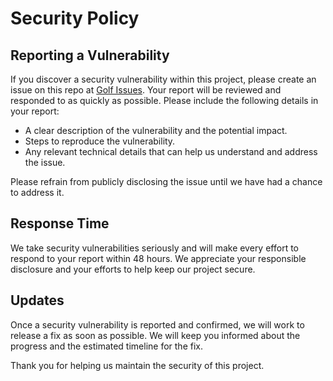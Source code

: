 # Security Policy

## Reporting a Vulnerability

If you discover a security vulnerability within this project, please create an issue on this repo at [Golf Issues](https://github.com/MoinJulian/Golf/issues). Your report will be reviewed and responded to as quickly as possible. Please include the following details in your report:

- A clear description of the vulnerability and the potential impact.
- Steps to reproduce the vulnerability.
- Any relevant technical details that can help us understand and address the issue.

Please refrain from publicly disclosing the issue until we have had a chance to address it.

## Response Time

We take security vulnerabilities seriously and will make every effort to respond to your report within 48 hours. We appreciate your responsible disclosure and your efforts to help keep our project secure.

## Updates

Once a security vulnerability is reported and confirmed, we will work to release a fix as soon as possible. We will keep you informed about the progress and the estimated timeline for the fix.

Thank you for helping us maintain the security of this project.
